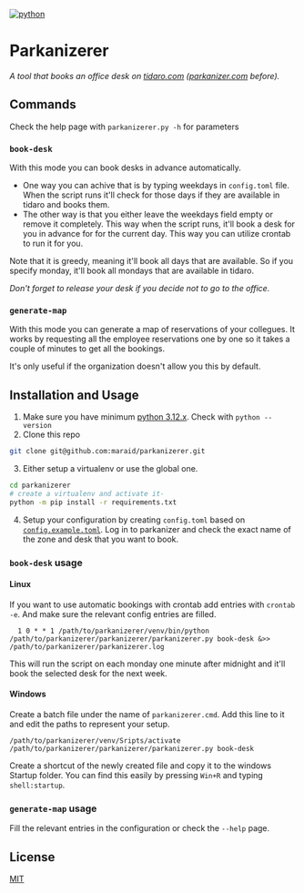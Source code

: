 
[![python](https://img.shields.io/badge/Python-3.12-3776AB.svg?style=flat&logo=python&logoColor=white)](https://www.python.org)

# Parkanizerer

_A tool that books an office desk on [tidaro.com](https://www.tidaro.com) ([parkanizer.com](https://share.parkanizer.com/) before)._ 

## Commands
Check the help page with `parkanizerer.py -h` for parameters
### `book-desk`
With this mode you can book desks in advance automatically.
  - One way you can achive that is by typing weekdays in `config.toml` file. When the script runs it'll check for those days if they are available in tidaro and books them. 
  - The other way is that you either leave the weekdays field empty or remove it completely. This way when the script runs, it'll book a desk for you in advance for for the current day. This way you can utilize crontab to run it for you.

Note that it is greedy, meaning it'll book all days that are available. So if you specify monday, it'll book all mondays that are available in tidaro.

*Don't forget to release your desk if you decide not to go to the office.*

### `generate-map`
With this mode you can generate a map of reservations of your collegues. It works by requesting all the employee reservations one by one so it takes a couple of minutes to get all the bookings.

It's only useful if the organization doesn't allow you this by default.

## Installation and Usage
1. Make sure you have minimum [python 3.12.x](https://www.python.org/downloads/). Check with `python --version`
2. Clone this repo
```bash
git clone git@github.com:maraid/parkanizerer.git
```
3. Either setup a virtualenv or use the global one.
```bash
cd parkanizerer
# create a virtualenv and activate it-
python -m pip install -r requirements.txt
```

4. Setup your configuration by creating `config.toml` based on [`config.example.toml`](https://github.com/maraid/parkanizerer/blob/master/config.example.toml). Log in to parkanizer and check the exact name of the zone and desk that you want to book.


### `book-desk` usage
#### Linux
If you want to use automatic bookings with crontab add entries with  `crontab -e`. And make sure the relevant config entries are filled.

```text
  1 0 * * 1 /path/to/parkanizerer/venv/bin/python /path/to/parkanizerer/parkanizerer/parkanizerer.py book-desk &>> /path/to/parkanizerer/parkanizerer.log
```
This will run the script on each monday one minute after midnight and it'll book the selected desk for the next week.

#### Windows

Create a batch file under the name of `parkanizerer.cmd`. Add this line to it and edit the paths to represent your setup.
```batch
/path/to/parkanizerer/venv/Sripts/activate /path/to/parkanizerer/parkanizerer/parkanizerer.py book-desk
```
Create a shortcut of the newly created file and copy it to the windows Startup folder. You can find this easily by pressing `Win+R` and typing `shell:startup`.

### `generate-map` usage
Fill the relevant entries in the configuration or check the `--help` page.


## License

[MIT](https://choosealicense.com/licenses/mit/)
